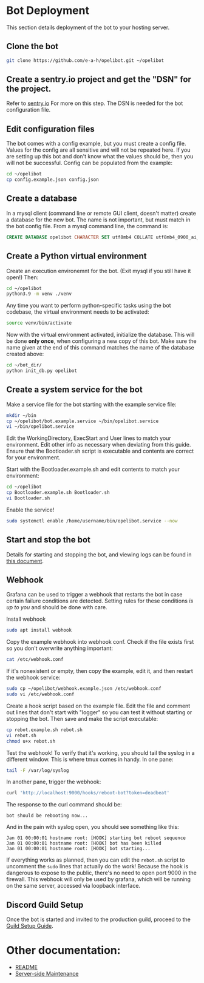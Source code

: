 # Bot Deployment

This section details deployment of the bot to your hosting server.

## Clone the bot

```bash
git clone https://github.com/e-a-h/opelibot.git ~/opelibot
```

## Create a sentry.io project and get the "DSN" for the project.

Refer to [sentry.io](https://sentry.io) For more on this step. The DSN is needed for the bot configuration file. 

## Edit configuration files

The bot comes with a config example, but you must create a config file. Values for the config are all sensitive and will not be repeated here. If you are setting up this bot and don't know what the values should be, then you will not be successful. Config can be populated from the example:
```bash
cd ~/opelibot
cp config.example.json config.json
```

## Create a database

In a mysql client (command line or remote GUI client, doesn't matter) create a database for the new bot. The name is not important, but must match in the bot config file. From a mysql command line, the command is:
```sql
CREATE DATABASE opelibot CHARACTER SET utf8mb4 COLLATE utf8mb4_0900_ai_ci;
```

## Create a Python virtual environment

Create an execution environemnt for the bot. (Exit mysql if you still have it open!) Then:
```bash
cd ~/opelibot
python3.9 -m venv ./venv
```

Any time you want to perform python-specific tasks using the bot codebase, the virtual environment needs to be activated:
```bash
source venv/bin/activate
```

Now with the virtual environment activated, initialize the database. This will be done **only once**, when configuring a new copy of this bot. Make sure the name given at the end of this command matches the name of the database created above:
```bash
cd ~/bot_dir/
python init_db.py opelibot
```

## Create a system service for the bot

Make a service file for the bot starting with the example service file:
```bash
mkdir ~/bin
cp ~/opelibot/bot.example.service ~/bin/opelibot.service
vi ~/bin/opelibot.service
```

Edit the WorkingDirectory, ExecStart and User lines to match your environment. Edit other info as necessary when deviating from this guide. Ensure that the Bootloader.sh script is executable and contents are correct for your environment.

Start with the Bootloader.example.sh and edit contents to match your environment:

```bash
cd ~/opelibot
cp Bootloader.example.sh Bootloader.sh
vi Bootloader.sh
```

Enable the service!
```bash
sudo systemctl enable /home/username/bin/opelibot.service --now
```

## Start and stop the bot

Details for starting and stopping the bot, and viewing logs can be found in [this document](server_side_maintenance.md).

## Webhook

Grafana can be used to trigger a webhook that restarts the bot in case certain failure conditions are detected. Setting rules for these conditions *is up to you* and should be done with care.

Install webhook
```bash
sudo apt install webhook
```

Copy the example webhook into webhook conf. Check if the file exists first so you don't overwrite anything important:
```bash
cat /etc/webhook.conf
```

If it's nonexistent or empty, then copy the example, edit it, and then restart the webhook service:
```bash
sudo cp ~/opelibot/webhook.example.json /etc/webhook.conf
sudo vi /etc/webhook.conf
```

Create a hook script based on the example file. Edit the file and comment out lines that don't start with "logger" so you can test it without starting or stopping the bot. Then save and make the script executable:
```bash
cp rebot.example.sh rebot.sh
vi rebot.sh
chmod u+x rebot.sh
```

Test the webhook! To verify that it's working, you should tail the syslog in a different window. This is where tmux comes in handy. In one pane:

```bash
tail -F /var/log/syslog
```

In another pane, trigger the webhook:
```bash
curl 'http://localhost:9000/hooks/reboot-bot?token=deadbeat'
```

The response to the curl command should be:
```
bot should be rebooting now...
```

And in the pain with syslog open, you should see something like this:
```
Jan 01 00:00:01 hostname root: [HOOK] starting bot reboot sequence
Jan 01 00:00:01 hostname root: [HOOK] bot has been killed
Jan 01 00:00:01 hostname root: [HOOK] bot starting...
```

If everything works as planned, then you can edit the `rebot.sh` script to uncomment the `sudo` lines that actually do the work! Because the hook is dangerous to expose to the public, there's no need to open port 9000 in the firewall. This webhook will only be used by grafana, which will be running on the same server, accessed via loopback interface.

## Discord Guild Setup

Once the bot is started and invited to the production guild, proceed to the [Guild Setup Guide](guild_setup.md).

# Other documentation:
* [README](../README.md)
* [Server-side Maintenance](server_side_maintenance.md)
